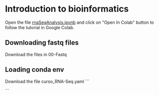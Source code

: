# Introduction to bioinformatics

Open the file <a href="https://github.com/hanielcedraz/RNA-Seq_Course/blob/main/rnaSeqAnalysis.ipynb" target="_blank">rnaSeqAnalysis.ipynb</a> and click on "Open In Colab" button to follow the tutorial in Google Colab.



<!---
```
https://github.com/hanielcedraz/RNA-Seq_Course/blob/main/rnaSeqAnalysis.ipynb">rnaSeqAnalysis.ipynb
```
-->



## Downloading fastq files
Download the files in 00-Fastq


## Loading conda env
Download the file curso_RNA-Seq.yaml
´´´

´´´
